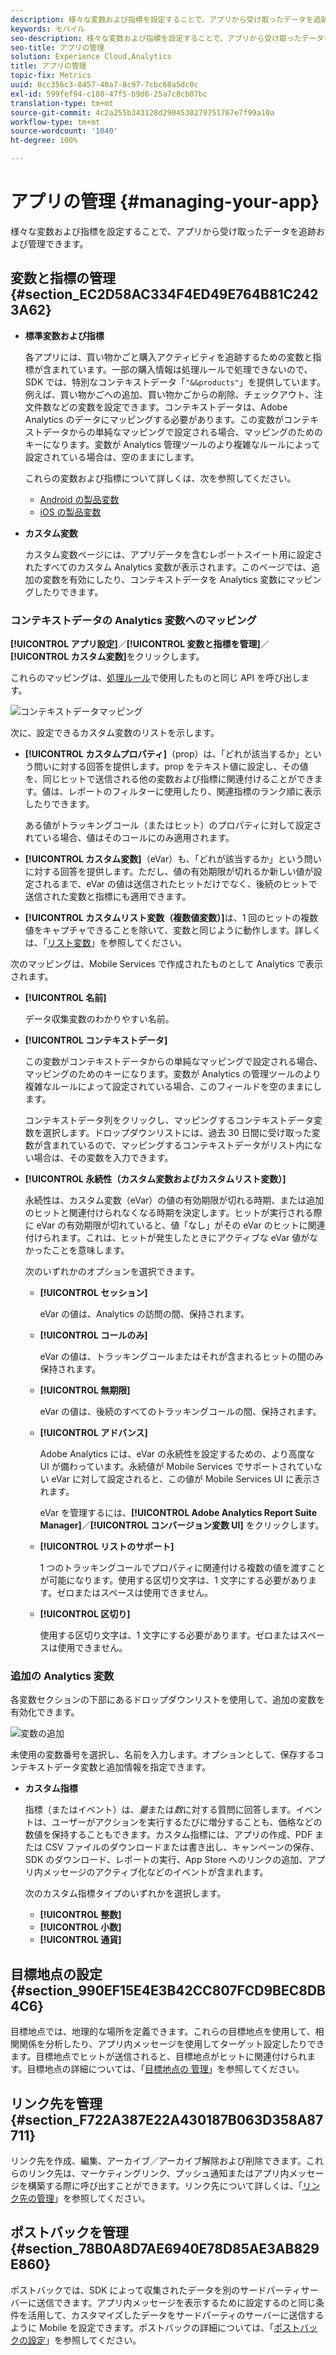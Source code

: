```yaml
---
description: 様々な変数および指標を設定することで、アプリから受け取ったデータを追跡および管理できます。
keywords: モバイル
seo-description: 様々な変数および指標を設定することで、アプリから受け取ったデータを追跡および管理できます。
seo-title: アプリの管理
solution: Experience Cloud,Analytics
title: アプリの管理
topic-fix: Metrics
uuid: 0cc356c3-8457-40a7-8c97-7cbc68a5dc0c
exl-id: 599fef94-c188-47f5-b9d6-25a7c8cb07bc
translation-type: tm+mt
source-git-commit: 4c2a255b343128d2904530279751767e7f99a10a
workflow-type: tm+mt
source-wordcount: '1040'
ht-degree: 100%

---
```


# アプリの管理 {#managing-your-app}

様々な変数および指標を設定することで、アプリから受け取ったデータを追跡および管理できます。

## 変数と指標の管理 {#section_EC2D58AC334F4ED49E764B81C2423A62}

* **標準変数および指標**

   各アプリには、買い物かごと購入アクティビティを追跡するための変数と指標が含まれています。一部の購入情報は処理ルールで処理できないので、SDK では、特別なコンテキストデータ「`"&&products"`」を提供しています。例えば、買い物かごへの追加、買い物かごからの削除、チェックアウト、注文件数などの変数を設定できます。コンテキストデータは、Adobe Analytics のデータにマッピングする必要があります。この変数がコンテキストデータからの単純なマッピングで設定される場合、マッピングのためのキーになります。変数が Analytics 管理ツールのより複雑なルールによって設定されている場合は、空のままにします。

   これらの変数および指標について詳しくは、次を参照してください。

   * [Android の製品変数](/help/android/analytics-main/products/products.md)
   * [iOS の製品変数](/help/ios/analytics-main/products/products.md)

* **カスタム変数**

   カスタム変数ページには、アプリデータを含むレポートスイート用に設定されたすべてのカスタム Analytics 変数が表示されます。このページでは、追加の変数を有効にしたり、コンテキストデータを Analytics 変数にマッピングしたりできます。

### コンテキストデータの Analytics 変数へのマッピング

**[!UICONTROL アプリ設定]**／**[!UICONTROL 変数と指標を管理]**／**[!UICONTROL カスタム変数]**&#x200B;をクリックします。

これらのマッピングは、[処理ルール](https://docs.adobe.com/content/help/ja-JP/analytics/admin/admin-tools/processing-rules/processing-rules.html)で使用したものと同じ API を呼び出します。

![コンテキストデータマッピング](assets/custom_data_content.png)

次に、設定できるカスタム変数のリストを示します。

* **[!UICONTROL カスタムプロパティ]**（prop）は、「どれが該当するか」という問いに対する回答を提供します。prop をテキスト値に設定し、その値を、同じヒットで送信される他の変数および指標に関連付けることができます。値は、レポートのフィルターに使用したり、関連指標のランク順に表示したりできます。

   ある値がトラッキングコール（またはヒット）のプロパティに対して設定されている場合、値はそのコールにのみ適用されます。

* **[!UICONTROL カスタム変数]**（eVar）も、「どれが該当するか」という問いに対する回答を提供します。ただし、値の有効期限が切れるか新しい値が設定されるまで、eVar の値は送信されたヒットだけでなく、後続のヒットで送信された変数と指標にも適用できます。
* **[!UICONTROL カスタムリスト変数（複数値変数）]**&#x200B;は、1 回のヒットの複数値をキャプチャできることを除いて、変数と同じように動作します。詳しくは、「[リスト変数](https://docs.adobe.com/content/help/ja-JP/analytics/implementation/javascript-implementation/variables-analytics-reporting/page-variables.html)」を参照してください。

次のマッピングは、Mobile Services で作成されたものとして Analytics で表示されます。

* **[!UICONTROL 名前]**

   データ収集変数のわかりやすい名前。

* **[!UICONTROL コンテキストデータ]**

   この変数がコンテキストデータからの単純なマッピングで設定される場合、マッピングのためのキーになります。変数が Analytics の管理ツールのより複雑なルールによって設定されている場合、このフィールドを空のままにします。

   コンテキストデータ列をクリックし、マッピングするコンテキストデータ変数を選択します。ドロップダウンリストには、過去 30 日間に受け取った変数が含まれているので、マッピングするコンテキストデータがリスト内にない場合は、その変数を入力できます。

* **[!UICONTROL 永続性（カスタム変数およびカスタムリスト変数）]**

   永続性は、カスタム変数（eVar）の値の有効期限が切れる時期、または追加のヒットと関連付けられなくなる時期を決定します。ヒットが実行される際に eVar の有効期限が切れていると、値「なし」がその eVar のヒットに関連付けられます。これは、ヒットが発生したときにアクティブな eVar 値がなかったことを意味します。

   次のいずれかのオプションを選択できます。

   * **[!UICONTROL セッション]**

      eVar の値は、Analytics の訪問の間、保持されます。

   * **[!UICONTROL コールのみ]**

      eVar の値は、トラッキングコールまたはそれが含まれるヒットの間のみ保持されます。

   * **[!UICONTROL 無期限]**

      eVar の値は、後続のすべてのトラッキングコールの間、保持されます。
   * **[!UICONTROL アドバンス]**

      Adobe Analytics には、eVar の永続性を設定するための、より高度な UI が備わっています。永続値が Mobile Services でサポートされていない eVar に対して設定されると、この値が Mobile Services UI に表示されます。

      eVar を管理するには、**[!UICONTROL Adobe Analytics Report Suite Manager]**／**[!UICONTROL コンバージョン変数 UI]** をクリックします。

   * **[!UICONTROL リストのサポート]**

      1 つのトラッキングコールでプロパティに関連付ける複数の値を渡すことが可能になります。使用する区切り文字は、1 文字にする必要があります。ゼロまたはスペースは使用できません。

   * **[!UICONTROL 区切り]**

      使用する区切り文字は、1 文字にする必要があります。ゼロまたはスペースは使用できません。

### 追加の Analytics 変数

各変数セクションの下部にあるドロップダウンリストを使用して、追加の変数を有効化できます。

![変数の追加](assets/add_variable.png)

未使用の変数番号を選択し、名前を入力します。オプションとして、保存するコンテキストデータ変数と追加情報を指定できます。

* **カスタム指標**

   指標（またはイベント）は、*量*&#x200B;または&#x200B;*数*&#x200B;に対する質問に回答します。イベントは、ユーザーがアクションを実行するたびに増分することも、価格などの数値を保持することもできます。カスタム指標には、アプリの作成、PDF または CSV ファイルのダウンロードまたは書き出し、キャンペーンの保存、SDK のダウンロード、レポートの実行、App Store へのリンクの追加、アプリ内メッセージのアクティブ化などのイベントが含まれます。

   次のカスタム指標タイプのいずれかを選択します。

   * **[!UICONTROL 整数]**
   * **[!UICONTROL 小数]**
   * **[!UICONTROL 通貨]**

## 目標地点の設定 {#section_990EF15E4E3B42CC807FCD9BEC8DB4C6}

目標地点では、地理的な場所を定義できます。これらの目標地点を使用して、相関関係を分析したり、アプリ内メッセージを使用してターゲット設定したりできます。目標地点でヒットが送信されると、目標地点がヒットに関連付けられます。目標地点の詳細については、「[目標地点の 管理](/help/using/location/t-manage-points.md)」を参照してください。

## リンク先を管理 {#section_F722A387E22A430187B063D358A87711}

リンク先を作成、編集、アーカイブ／アーカイブ解除および削除できます。これらのリンク先は、マーケティングリンク、プッシュ通知またはアプリ内メッセージを構築する際に呼び出すことができます。リンク先について詳しくは、「[リンク先の管理](/help/using/acquisition-main/c-manage-link-destinations/t-archive-unarchive-link-destinations.md)」を参照してください。

## ポストバックを管理 {#section_78B0A8D7AE6940E78D85AE3AB829E860}

ポストバックでは、SDK によって収集されたデータを別のサードパーティサーバーに送信できます。アプリ内メッセージを表示するために設定するのと同じ条件を活用して、カスタマイズしたデータをサードパーティのサーバーに送信するように Mobile を設定できます。ポストバックの詳細については、「[ポストバックの設定](/help/using/c-manage-app-settings/c-mob-confg-app/signals.md)」を参照してください。
